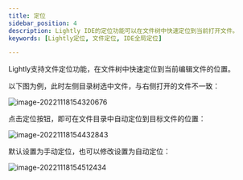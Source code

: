 ```yaml
---
title: 定位
sidebar_position: 4
description: Lightly IDE的定位功能可以在文件树中快速定位到当前打开文件。
keywords: [Lightly定位, 文件定位, IDE全局定位]

---
```


<head>
  <title>定位 - Lightly官方文档</title>
</head>



Lightly支持文件定位功能，在文件树中快速定位到当前编辑文件的位置。

以下图为例，此时左侧目录树选中文件，与右侧打开的文件不一致：

![image-20221118154320676](https://static01.teamcode.com/docs/202211181543956.png)

点击定位按钮，即可在文件目录中自动定位到目标文件的位置：

![image-20221118154432843](https://static01.teamcode.com/docs/202211181544002.png)

默认设置为手动定位，也可以修改设置为自动定位：

![image-20221118154512434](https://static01.teamcode.com/docs/202211181545658.png)

